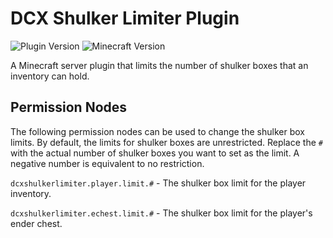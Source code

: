 # DCX Shulker Limiter Plugin
![Plugin Version](https://img.shields.io/badge/plugin_version-1.0.0-blue)
![Minecraft Version](https://img.shields.io/badge/mc_version-1.18.2-blue)

A Minecraft server plugin that limits the number of shulker boxes that an inventory can hold.

## Permission Nodes
The following permission nodes can be used to change the shulker box limits. By default, the limits for shulker boxes
are unrestricted. Replace the `#` with the actual number of shulker boxes you want to set as the limit. A negative
number is equivalent to no restriction.

`dcxshulkerlimiter.player.limit.#` - The shulker box limit for the player inventory.

`dcxshulkerlimiter.echest.limit.#` - The shulker box limit for the player's ender chest.
